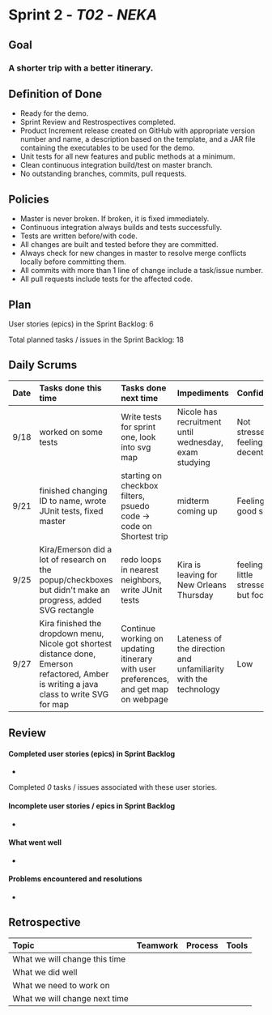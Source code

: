 # Sprint 2 - *T02* - *NEKA*

## Goal

### A shorter trip with a better itinerary.

## Definition of Done

* Ready for the demo.
* Sprint Review and Restrospectives completed.
* Product Increment release created on GitHub with appropriate version number and name, a description based on the template, and a JAR file containing the executables to be used for the demo. 
* Unit tests for all new features and public methods at a minimum.
* Clean continuous integration build/test on master branch.
* No outstanding branches, commits, pull requests.

## Policies

* Master is never broken.  If broken, it is fixed immediately.
* Continuous integration always builds and tests successfully.
* Tests are written before/with code.  
* All changes are built and tested before they are committed.
* Always check for new changes in master to resolve merge conflicts locally before committing them.
* All commits with more than 1 line of change include a task/issue number.
* All pull requests include tests for the affected code.

## Plan 

User stories (epics) in the Sprint Backlog:  6

Total planned tasks / issues in the Sprint Backlog:  18

## Daily Scrums

Date | Tasks done this time | Tasks done next time | Impediments | Confidence
:--- | :--- | :--- | :--- | :---
 9/18 | worked on some tests | Write tests for sprint one, look into svg map | Nicole has recruitment until wednesday, exam studying  | Not stressed, feeling decent
 9/21 | finished changing ID to name, wrote JUnit tests, fixed master| starting on checkbox filters, psuedo code -> code on Shortest trip | midterm coming up | Feeling good so far
 9/25 |Kira/Emerson did a lot of research on the popup/checkboxes but didn't make an progress, added SVG rectangle | redo loops in nearest neighbors, write JUnit tests | Kira is leaving for New Orleans Thursday | feeling a little stressed, but focused
 9/27 |Kira finished the dropdown menu, Nicole got shortest distance done, Emerson refactored, Amber is writing a java class to write SVG for map | Continue working on updating itinerary with user preferences, and get map on webpage |Lateness of the direction and unfamiliarity with the technology | Low

## Review

#### Completed user stories (epics) in Sprint Backlog 
* 

Completed *0* tasks / issues associated with these user stories.

#### Incomplete user stories / epics in Sprint Backlog 
* 

#### What went well
* 

#### Problems encountered and resolutions
* 

## Retrospective

Topic | Teamwork | Process | Tools
:--- | :--- | :--- | :---
What we will change this time |  |  | 
What we did well |  |  | 
What we need to work on |  |  |
What we will change next time |  |  | 
